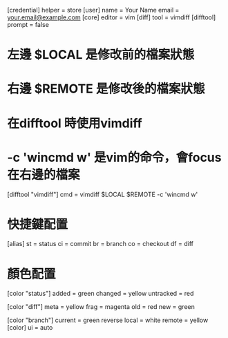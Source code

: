 [credential]
	helper = store
[user]
    name = Your Name
    email = your.email@example.com
[core]
    editor = vim
[diff]
    tool = vimdiff
[difftool]
	prompt = false
# 左邊 $LOCAL 是修改前的檔案狀態
# 右邊 $REMOTE 是修改後的檔案狀態
# 在difftool 時使用vimdiff
# -c 'wincmd w' 是vim的命令，會focus在右邊的檔案 
[difftool "vimdiff"]
    cmd = vimdiff $LOCAL $REMOTE -c 'wincmd w'
# 快捷鍵配置
[alias]
    st = status
    ci = commit
    br = branch
    co = checkout
    df = diff
# 顏色配置
[color "status"]
    added = green
    changed = yellow
    untracked = red

[color "diff"]
    meta = yellow
    frag = magenta
    old = red
    new = green

[color "branch"]
    current = green reverse
    local = white
    remote = yellow
[color]
    ui = auto
